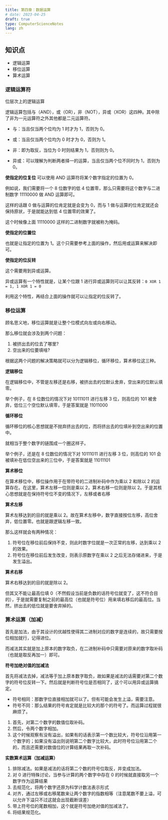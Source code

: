 ```yaml
---
title: 第四章：数据运算
# date: 2023-04-25
draft: true
type: ComputerScienceNotes
lang: zh
---
```


## 知识点

- 逻辑运算
- 移位运算
- 算术运算

### 逻辑运算符

位层次上的逻辑运算

逻辑运算包括与（AND），或（OR），非（NOT），异或（XOR）这四种。其中除了非为一元运算符之外其他都是二元运算符。

- 与：当且仅当两个位均为 1 时才为 1，否则为 0。

- 或：当且仅当两个位均为 0 时才为 0，否则为 1。

- 非：即为取反，当位为 0 时则结果为 1，否则则为 0。

- 异或：可以理解为判断两者择一的运算，当且仅当两个位不同时为 1，否则为 0。

**使指定的位复位**
可以使用 AND 运算符将某个数字指定的位置为 0。

例如说，我们需要将一个 8 位数字的低 4 位置零，那么只需要将这个数字与二进制数字 11110000 做 AND 运算即可。

这样的话跟 0 做与运算的位肯定就是会变为 0，而与 1 做与运算的位肯定就还会保持原状，于是就能达到低 4 位置零的效果了。

这个时候像上面 11110000 这样的二进制数字就被称为掩码。

**使指定的位置位**

也就是让指定的位置为 1。这个只需要参考上面的操作，然后用或运算来解决即可。

**使指定的位反转**

这个需要用到异或运算。

异或运算有一个特性就是，让某个位跟 1 进行异或运算则可以让其反转：`0 XOR 1 = 1, 1 XOR 1 = 0`

利用这个特性，再结合上面的操作就可以让指定的位反转了。

### 移位运算

顾名思义地，移位运算就是让整个位模式向左或向右移动。

那么移位就会涉及到两个问题：

1. 被挤出去的位去了哪里?
2. 空出来的位要填啥?

根据这两个问题的解决策略就可以分为逻辑移位，循环移位，算术移位这三种。

**逻辑移位**

在逻辑移位中，不管是左移还是右移，被挤出去的位默认舍弃，空出来的位默认填零。

举个例子，在 8 位数位的情况下对 10111011 进行左移 3 位，则高位的 101 被舍弃，低位三个空位默认填零，于是答案就是 11011000

**循环移位**

循环移位的核心思想就是不抛弃挤出去的位，而将挤出去的位填补到空出来的位置中。

就相当于整个数字的链围成一个圈这样子。

举个例子，还是在 8 位数位的情况下对 10111011 进行左移 3 位，则高位的 101 会被填补在低位空出来的三位中，于是答案就是 11011101

**算术移位**

在算术移位中，移位操作用于在带符号的二进制补码中作为乘以 2 和除以 2 的运算存在。在这里，算术左移一位则是乘以 2，算术右移一位则是除以 2。于是其核心思想就是在保持符号位不变的情况下，左移或者右移

**算术左移**

算术左移达到的目的就是乘以 2。故在算术左移中，数字直接按位左移，高位舍弃，低位置零。也就是跟逻辑左移一致。

那么这样就会有两种情况：

1. 符号位在移位前后保持不变，则此时数字位就是一次正常的左移，达到乘以 2 的效果。
2. 符号位在移位前后发生改变，则表示原数字在乘以 2 之后无法存储进来，于是发生溢出。

**算术右移**

算术右移达到的目的就是除以 2。

但其又不能让最高位填 0（不然假设当前是负数的话符号位就变了，这不符合目的），于是就需要复制之前的最高位（也就是符号位）用来填右移后的最高位。当然，挤出去的低位就是要舍弃掉的。

### 算术运算（加减）

首先是加法，由于其设计的优越性使得其二进制对应的数字是连续的，故只需要按位相加就行，记得进位。

而减法其实就是加上原本的数字取负，在二进制补码中只需要对原来的数字取补码（也就是取反再加一）即可。

**符号加绝对值的加减法**

首先将减法去掉，减法等于加上原本数字取负，故如果是减法的话需要对第二个数字的符号位反转一下。然后就是判断符号位是否相同了，这个可以用异或运算搞定。

- 符号相同：那数字位直接相加就可以了。但有可能会发生上溢，需要注意。
- 符号不同：那么结果的符号肯定就是比较大的那个的符号了。而运算过程就很麻烦了。

1. 首先，对第二个数字的数值位取补码。
2. 然后，令两个数字相加。
3. 这个时候观察有没有溢出，如果有的话表示第一个数比较大，符号位沿用第一个数字的；如果没有溢出则说明第二个数字比较大，此时符号位沿用第二个的，而且还需要对数值位的计算结果再取一次补码。

**实数算术运算（加减运算）**

1. 排除减法。如果是减法的话将第二个数的符号位取反，并变成加法。
2. 对 0 进行特殊讨论，当参与计算的两个数字中存在 0 的时候就直接取另一个数字作为运算结果
3. 去规范化，将两个数字还原为科学计数法表示形式
4. 对齐，通过左移或右移尾数来让两个数字的指数相等（注意尾数不要上溢，可以允许下溢只不过这就会出现截断误差）
5. 带上符号位的尾数相加，这个就是符号加绝对值的加减法了。
6. 将结果规范化。
